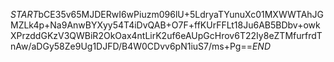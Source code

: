 $START$bCE35v65MJDERwI6wPiuzm096lU+5LdryaTYunuXc01MXWWTAhJGMZLk4p+Na9AnwBYXyy54T4iDvQAB+O7F+ffKUrFFLt18Ju6AB5BDbv+owkXPrzddGKzV3QWBiR2OkOax4ntLirK2uf6eAUpGcHrov6T22Iy8eZTMfurfrdTnAw/aDGy58Ze9Ug1DJFD/B4W0CDvv6pN1iuS7/ms+Pg==$END$